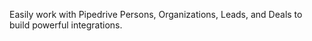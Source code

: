 Easily work with Pipedrive Persons, Organizations, Leads, and Deals to build powerful integrations. 